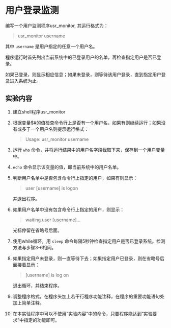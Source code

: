 # 用户登录监测

编写一个用户监测程序usr_monitor, 其运行格式为：

> usr_monitor username

其中 `username` 是用户指定的任意一个用户名。

程序运行时首先列出当前系统中的已登录用户的名单，再检查指定用户是否已登录。

如果已登录，则显示相应信息；如果未登录，则等待该用户登录，直到指定用户登录进入系统为止。

## 实验内容

1. 建立shell程序usr_monitor

2. 根据变量$#的值检查命令行上是否有一个用户名，如果有则继续运行；如果没有或多于一个用户名则提示运行格式：

    > Usage: usr_monitor  username

3. 运行 `who` 命令，并将运行结果中的用户名字段截取下来，保存到一个用户变量中。

4. `echo` 命令显示该变量的值，即当前系统中的用户名单。

5. 判断用户名单中是否包含命令行上指定的用户，如果有则显示：

    > user [username] is logon

    并退出程序。

6. 如果用户名单中没有包含命令行上指定的用户，则显示：
    > waiting user [username]…

    光标停留在省略号后面。

7. 使用while循环，用 `sleep` 命令每隔5秒钟检查指定用户是否已登录系统。检测方法与步骤3-6相同。

8. 如果指定用户未登录，则一直等待下去；如果指定用户已登录，则在省略号后面接着显示：

    > [username] is log on

    退出循环，并结束程序。

9. 调整程序格式，在程序头加上若干行程序功能注释，在程序的重要功能语句处加上简单注释。

10. 在本实验程序中可以不使用“实验内容”中的命令，只要程序能达到“实验要求”中指定的功能即可。
